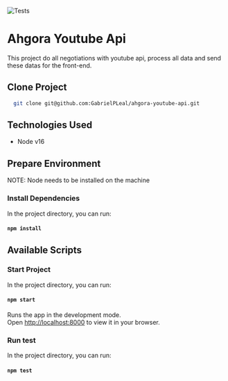 ![Tests](https://github.com/GabrielPLeal/ahgora-youtube-api/actions/workflows/main.yml/badge.svg?event=push)

# Ahgora Youtube Api

This project do all negotiations with youtube api, process all data and send these datas for the front-end.

##  Clone Project

```bash
  git clone git@github.com:GabrielPLeal/ahgora-youtube-api.git
```

## Technologies Used

- Node v16

## Prepare Environment

NOTE: Node needs to be installed on the machine

### Install Dependencies

In the project directory, you can run:

#### `npm install`

## Available Scripts

### Start Project

In the project directory, you can run:

#### `npm start`

Runs the app in the development mode.\
Open [http://localhost:8000](http://localhost:8000) to view it in your browser.

### Run test

In the project directory, you can run:

#### `npm test`
